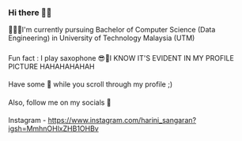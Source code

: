### Hi there 👋🏽

👩🏽‍🎓I'm currently pursuing Bachelor of Computer Science (Data Engineering) in University of Technology Malaysia (UTM)
#####
Fun fact : I play saxophone 😎🎷I KNOW IT'S EVIDENT IN MY PROFILE PICTURE HAHAHAHAHAH
####
Have some 🍿 while you scroll through my profile ;)
####
Also, follow me on my socials 🦉
####
Instagram - https://www.instagram.com/harini_sangaran?igsh=MmhnOHlxZHB1OHBv
<!--
**harinisangaran/harinisangaran** is a ✨ _special_ ✨ repository because its `README.md` (this file) appears on your GitHub profile.

Here are some ideas to get you started:

- 🔭 I’m currently working on ...
- 🌱 I’m currently learning ...
- 👯 I’m looking to collaborate on ...
- 🤔 I’m looking for help with ...
- 💬 Ask me about ...
- 📫 How to reach me: ...
- 😄 Pronouns: ...
- ⚡ Fun fact: ...
-->
